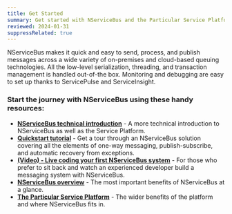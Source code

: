 ```yaml
---
title: Get Started
summary: Get started with NServiceBus and the Particular Service Platform with this list of introductory resources.
reviewed: 2024-01-31
suppressRelated: true
---
```


NServiceBus makes it quick and easy to send, process, and publish messages across a wide variety of on-premises and cloud-based queuing technologies. All the low-level serialization, threading, and transaction management is handled out-of-the box. Monitoring and debugging are easy to set up thanks to ServicePulse and ServiceInsight.

### Start the journey with NServiceBus using these handy resources:

* **[NServiceBus technical introduction](/nservicebus/)** - A more technical introduction to NServiceBus as well as the Service Platform.
* **[Quickstart tutorial](/tutorials/quickstart/)** - Get a tour through an NServiceBus solution covering all the elements of one-way messaging, publish-subscribe, and automatic recovery from exceptions.
* **[(Video) - Live coding your first NServiceBus system](https://particular.net/webinars/live-coding-your-first-nservicebus-system)** - For those who prefer to sit back and watch an experienced developer build a messaging system with NServiceBus.
* **[NServiceBus overview](https://particular.net/nservicebus)** - The most important benefits of NServiceBus at a glance.
* **[The Particular Service Platform](https://docs.particular.net/platform/)** - The wider benefits of the platform and where NServiceBus fits in.
